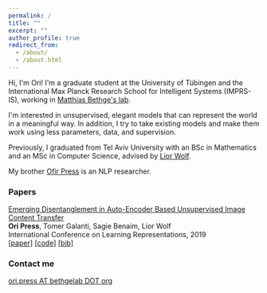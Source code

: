 ```yaml
---
permalink: /
title: ""
excerpt: ""
author_profile: true
redirect_from: 
  - /about/
  - /about.html
---
```


Hi, I'm Ori! I'm a graduate student at the University of Tübingen and the International Max Planck Research School for Intelligent Systems (IMPRS-IS), working in [Matthias Bethge's lab](https://bethgelab.org). 


I'm interested in unsupervised, elegant models that can represent the world in a meaningful way. In addition, I try to take existing models and make them work using less parameters, data, and supervision.

Previously, I graduated from Tel Aviv University with an BSc in Mathematics and an MSc in Computer Science, advised by [Lior Wolf](https://www.cs.tau.ac.il/~wolf/).

My brother [Ofir Press](https://ofir.io/) is an NLP researcher.

### Papers

[Emerging Disentanglement in Auto-Encoder Based Unsupervised Image Content Transfer](https://openreview.net/pdf?id=BylE1205Fm) <br>
**Ori Press**, Tomer Galanti, Sagie Benaim, Lior Wolf <br>
International Conference on Learning Representations, 2019 <br>
[[paper]](https://openreview.net/pdf?id=BylE1205Fm)  [[code]](https://github.com/oripress/ContentDisentanglement) [[bib]](https://scholar.google.com/scholar?hl=en&as_sdt=0%2C5&q=Emerging+Disentanglement+in+Auto-Encoder+Based+Unsupervised+Image+Content+Transfer&btnG=) <br> 


### Contact me

[ori.press AT bethgelab DOT org](mailto:ori.press@bethgelab.org)
